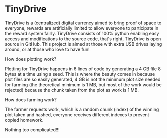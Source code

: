 # TinyDrive

TinyDrive is a (centralized) digital currency aimed to bring proof of space to everyone, rewards are artificially limited to allow everyone to participate in the reward system fairly. TinyDrive consists of 100% python enabling easy access and modifications to the source code, that's right, TinyDrive is open source in GitHub. This project is aimed at those with extra USB drives laying around, or at those who love to have fun!

How does plotting work?


Plotting for TinyDrive happens in 6 lines of code by generating a 4 GB file 8 bytes at a time using a seed. This is where the beauty comes in because plot files are so easily generated, 4 GB is not the minimum plot size needed for farming (the theoretical minimum is 1 MB, but most of the work would be rejected) because the chunk taken from the plot as work is 1 MB.

How does farming work?

The farmer requests work, which is a random chunk (index) of the winning plot taken and hashed, everyone receives different indexes to prevent copied homework.

Nothing too complicated!!!
